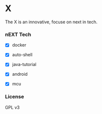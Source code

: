 # X
The X is an innovative, focuse on next in tech.

### nEXT Tech
- [x] docker
- [x] auto-shell
- [x] java-tutorial
- [x] android
- [x] mcu



### License

GPL v3
